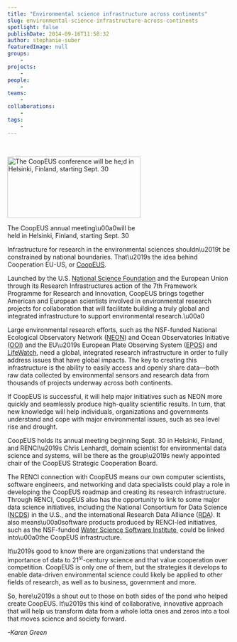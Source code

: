 ```yaml
---
title: "Environmental science infrastructure across continents"
slug: environmental-science-infrastructure-across-continents
spotlight: false
publishDate: 2014-09-16T11:58:32
author: stephanie-suber
featuredImage: null
groups:
    - 
projects:
    - 
people:
    - 
teams: 
    - 
collaborations:
    - 
tags:
    - 
---
```

<p>&nbsp;</p>
<div id="attachment_13563" class="wp-caption alignleft" style="width: 300px"><a href="https://renci.org/wp-content/uploads/2014/09/helsinki1.jpg"  rel="lightbox[roadtrip]"><img class="wp-image-13563 size-medium" src="https://renci.org/wp-content/uploads/2014/09/helsinki1-300x138.jpg" alt="The CoopEUS conference will be he;d in Helsinki, Finland, starting Sept. 30" width="300" height="138" srcset="https://renci.org/wp-content/uploads/2014/09/helsinki1-300x138.jpg 300w, https://renci.org/wp-content/uploads/2014/09/helsinki1-640x295.jpg 640w, https://renci.org/wp-content/uploads/2014/09/helsinki1.jpg 650w" sizes="(max-width: 300px) 100vw, 300px" /></a></p>
<p class="wp-caption-text">The CoopEUS annual meeting\u00a0will be held in Helsinki, Finland, starting Sept. 30</p>
</div>
<p>Infrastructure for research in the environmental sciences shouldn\u2019t be constrained by national boundaries. That\u2019s the idea behind Cooperation EU-US, or <a href="http://www.coopeus.eu/" target="_blank" rel="noopener">CoopEUS</a>.</p>
<p>Launched by the U.S. <a href="http://www.nsf.gov/" target="_blank" rel="noopener">National Science Foundation</a> and the European Union through its Research Infrastructures action of the 7th Framework Programme for Research and Innovation, CoopEUS brings together American and European scientists involved in environmental research projects for collaboration that will facilitate building a truly global and integrated infrastructure to support environmental research.\u00a0<!--more--></p>
<p>Large environmental research efforts, such as the NSF-funded National Ecological Observatory Network (<a href="http://www.neoninc.org/" target="_blank" rel="noopener">NEON</a>) and Ocean Observatories Initiative (<a href="http://oceanobservatories.org/">OOI</a>) and the EU\u2019s European Plate Observing System (<a href="http://www.epos-eu.org/" target="_blank" rel="noopener">EPOS</a>) and <a href="http://www.lifewatch.eu/web/guest/home" target="_blank" rel="noopener">LifeWatch</a>, need a global, integrated research infrastructure in order to fully address issues that have global impacts. The key to creating this infrastructure is the ability to easily access and openly share data&mdash;both raw data collected by environmental sensors and research data from thousands of projects underway across both continents.</p>
<p>If CoopEUS is successful, it will help major initiatives such as NEON more quickly and seamlessly produce high-quality scientific results. In turn, that new knowledge will help individuals, organizations and governments understand and cope with major environmental issues, such as sea level rise and drought.</p>
<p>CoopEUS holds its annual meeting beginning Sept. 30 in Helsinki, Finland, and RENCI\u2019s Chris Lenhardt, domain scientist for environmental data science and systems, will be there as the group\u2019s newly appointed chair of the CoopEUS Strategic Cooperation Board.</p>
<p>The RENCI connection with CoopEUS means our own computer scientists, software engineers, and networking and data specialists could play a role in developing the CoopEUS roadmap and creating its research infrastructure. Through RENCI, CoopEUS also has the opportunity to link to some major data science initiatives, including the National Consortium for Data Science (<a href="http://data2discovery.org/" target="_blank" rel="noopener">NCDS</a>) in the U.S., and the international Research Data Alliance (<a href="https://rd-alliance.org/" target="_blank" rel="noopener">RDA</a>). It also means\u00a0software products produced by RENCI-led initiatives, such as the NSF-funded <a title="Water Science Software Institute" href="https://renci.org/research/water-science-software-institute/" target="_blank" rel="noopener">Water Science Software Institute</a>, could be linked into\u00a0the CoopEUS infrastructure.</p>
<p>It\u2019s good to know there are organizations that understand the importance of data to 21<sup>st</sup>-century science and that value cooperation over competition. CoopEUS is only one of them, but the strategies it develops to enable data-driven environmental science could likely be applied to other fields of research, as well as to business, government and more.</p>
<p>So, here\u2019s a shout out to those on both sides of the pond who helped create CoopEUS. It\u2019s this kind of collaborative, innovative approach that will help us transform data from a whole lotta ones and zeros into a tool that moves science and society forward.</p>
<p><em>-Karen Green </em></p>
<!-- AddThis Advanced Settings generic via filter on the_content --><!-- AddThis Share Buttons generic via filter on the_content -->
